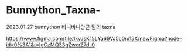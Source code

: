 # Bunnython_Taxna-
2023.01.27 bunnython  바니바니당근 팀의 taxna 


https://www.figma.com/file/lkvJsK15LYa69VJ5c0m15X/newFigma?node-id=0%3A1&t=IgCzMQ33gZwcrZ7d-0

